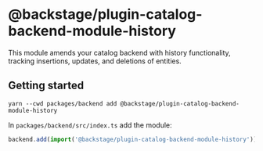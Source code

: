 # @backstage/plugin-catalog-backend-module-history

This module amends your catalog backend with history functionality, tracking insertions, updates, and deletions of entities.

## Getting started

```shell
yarn --cwd packages/backend add @backstage/plugin-catalog-backend-module-history
```

In `packages/backend/src/index.ts` add the module:

```ts title="packages/backend/src/index.ts"
backend.add(import('@backstage/plugin-catalog-backend-module-history'));
```
